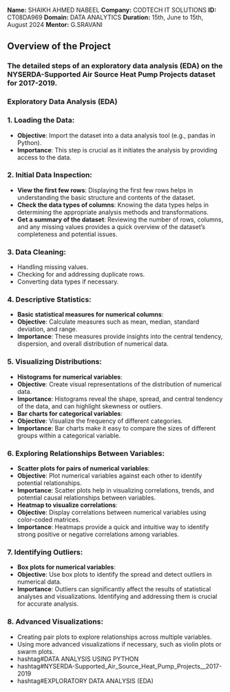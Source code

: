 **Name:** SHAIKH AHMED NABEEL
**Company:** CODTECH IT SOLUTIONS
**ID:** CT08DA969
**Domain:** DATA ANALYTICS
**Duration:** 15th, June to 15th, August 2024 
**Mentor:** G.SRAVANI


## Overview of the Project

### The detailed steps of an exploratory data analysis (EDA) on the NYSERDA-Supported Air Source Heat Pump Projects dataset for 2017-2019. 
### Exploratory Data Analysis (EDA)
### 1. Loading the Data:
- **Objective**: Import the dataset into a data analysis tool (e.g., pandas in Python).
- **Importance**: This step is crucial as it initiates the analysis by providing access to the data.

### 2. Initial Data Inspection:
- **View the first few rows**: Displaying the first few rows helps in understanding the basic structure and contents of the dataset.
- **Check the data types of columns**: Knowing the data types helps in determining the appropriate analysis methods and transformations.
- **Get a summary of the dataset**: Reviewing the number of rows, columns, and any missing values provides a quick overview of the dataset’s completeness and potential issues.

### 3. Data Cleaning:
- Handling missing values.
- Checking for and addressing duplicate rows.
- Converting data types if necessary.

### 4. Descriptive Statistics:
- **Basic statistical measures for numerical columns**:
- **Objective**: Calculate measures such as mean, median, standard deviation, and range.
- **Importance**: These measures provide insights into the central tendency, dispersion, and overall distribution of numerical data.

### 5. Visualizing Distributions:
- **Histograms for numerical variables**:
- **Objective**: Create visual representations of the distribution of numerical data.
- **Importance**: Histograms reveal the shape, spread, and central tendency of the data, and can highlight skewness or outliers.
- **Bar charts for categorical variables**:
- **Objective**: Visualize the frequency of different categories.
- **Importance**: Bar charts make it easy to compare the sizes of different groups within a categorical variable.

### 6. Exploring Relationships Between Variables:
- **Scatter plots for pairs of numerical variables**:
- **Objective**: Plot numerical variables against each other to identify potential relationships.
- **Importance**: Scatter plots help in visualizing correlations, trends, and potential causal relationships between variables.
- **Heatmap to visualize correlations**:
- **Objective**: Display correlations between numerical variables using color-coded matrices.
- **Importance**: Heatmaps provide a quick and intuitive way to identify strong positive or negative correlations among variables.

### 7. Identifying Outliers:
- **Box plots for numerical variables**:
- **Objective**: Use box plots to identify the spread and detect outliers in numerical data.
- **Importance**: Outliers can significantly affect the results of statistical analyses and visualizations. Identifying and addressing them is crucial for accurate analysis.

### 8. Advanced Visualizations:
- Creating pair plots to explore relationships across multiple variables.
- Using more advanced visualizations if necessary, such as violin plots or swarm plots.
- hashtag#DATA ANALYSIS USING PYTHON
- hashtag#NYSERDA-Supported_Air_Source_Heat_Pump_Projects__2017-2019
- hashtag#EXPLORATORY DATA ANALYSIS (EDA)
